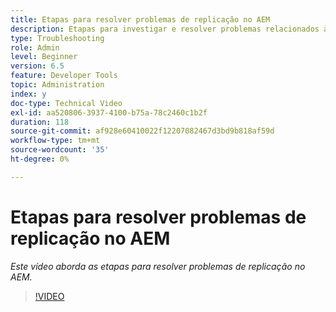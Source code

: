 ```yaml
---
title: Etapas para resolver problemas de replicação no AEM
description: Etapas para investigar e resolver problemas relacionados à replicação
type: Troubleshooting
role: Admin
level: Beginner
version: 6.5
feature: Developer Tools
topic: Administration
index: y
doc-type: Technical Video
exl-id: aa520806-3937-4100-b75a-78c2460c1b2f
duration: 118
source-git-commit: af928e60410022f12207082467d3bd9b818af59d
workflow-type: tm+mt
source-wordcount: '35'
ht-degree: 0%

---
```


# Etapas para resolver problemas de replicação no AEM

*Este vídeo aborda as etapas para resolver problemas de replicação no AEM.*

>[!VIDEO](https://video.tv.adobe.com/v/335471?quality=12&learn=on)
